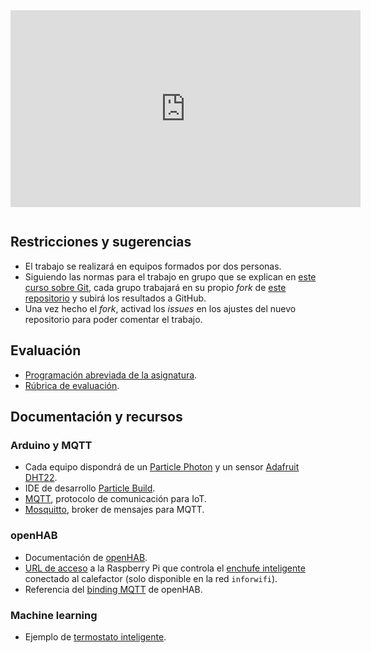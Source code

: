 <iframe width="560" height="315" src="https://www.youtube.com/embed/FHQahlC9Wzw?rel=0&amp;showinfo=0" frameborder="0" gesture="media" allow="encrypted-media" allowfullscreen style="margin-bottom:1em;"></iframe>

## Restricciones y sugerencias 

- El trabajo se realizará en equipos formados por dos personas.
- Siguiendo las normas para el trabajo en grupo que se explican en [este curso sobre Git](https://edx.egibide.org/courses/course-v1:Egibide+Egibide_Git+2017/about), cada grupo trabajará en su propio _fork_ de [este repositorio](https://github.com/Egibide-DAM/proyecto-2017) y subirá los resultados a GitHub.
- Una vez hecho el _fork_, activad los _issues_ en los ajustes del nuevo repositorio para poder comentar el trabajo. 

## Evaluación

- [Programación abreviada de la asignatura](Prog_Abrev_Modulo11_Proyecto_Desarrollo_Aplicaciones_Multiplataforma.pdf).
- [Rúbrica de evaluación](https://www.quickrubric.com/r#/qr/widemos/proyecto-2017).

## Documentación y recursos

### Arduino y MQTT

- Cada equipo dispondrá de un [Particle Photon](https://www.particle.io/products/hardware/photon-wifi-dev-kit) y un sensor [Adafruit DHT22](https://learn.adafruit.com/dht). 
- IDE de desarrollo [Particle Build](https://build.particle.io/build).
- [MQTT](http://mqtt.org/), protocolo de comunicación para IoT.
- [Mosquitto](https://mosquitto.org/), broker de mensajes para MQTT.
 
### openHAB

- Documentación de [openHAB](https://docs.openhab.org/introduction.html).
- [URL de acceso](http://10.1.3.14:8080/) a la Raspberry Pi que controla el [enchufe inteligente](https://www.fibaro.com/en/products/wall-plug/) conectado al calefactor (solo disponible en la red `inforwifi`).
- Referencia del [binding MQTT](https://docs.openhab.org/addons/bindings/mqtt1/readme.html
) de openHAB.

### Machine learning

- Ejemplo de [termostato inteligente](https://niektemme.com/2015/08/09/smart-thermostat/).

